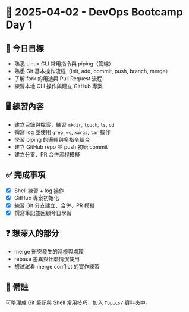 # 📘 2025-04-02 - DevOps Bootcamp Day 1

## 🎯 今日目標
- 熟悉 Linux CLI 常用指令與 piping（管線）
- 熟悉 Git 基本操作流程（init, add, commit, push, branch, merge）
- 了解 fork 的用途與 Pull Request 流程
- 練習本地 CLI 操作與建立 GitHub 專案

## 🖥️ 練習內容
- 建立目錄與檔案，練習 `mkdir`, `touch`, `ls`, `cd`
- 撰寫 log 並使用 `grep`, `wc`, `xargs`, `tar` 操作
- 學習 piping 的邏輯與多指令組合
- 建立 GitHub repo 並 push 初始 commit
- 建立分支、PR 合併流程模擬

## ✅ 完成事項
- [x] Shell 練習 + log 操作
- [x] GitHub 專案初始化
- [x] 練習 Git 分支建立、合併、PR 模擬
- [x] 撰寫筆記並回顧今日學習

## ❓ 想深入的部分
- merge 衝突發生的時機與處理
- rebase 差異與什麼情況使用
- 想試試看 merge conflict 的實作練習

## 📝 備註
可整理成 Git 筆記與 Shell 常用技巧，加入 `Topics/` 資料夾中。
